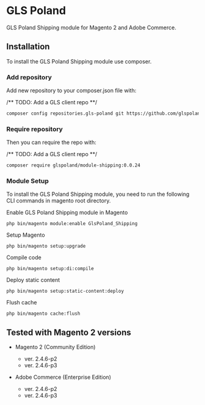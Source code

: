 # GLS Poland
GLS Poland Shipping module for Magento 2 and Adobe Commerce.

## Installation
To install the GLS Poland Shipping module use composer.

### Add repository
Add new repository to your composer.json file with:

/** TODO: Add a GLS client repo **/

```bash
composer config repositories.gls-poland git https://github.com/glspoland/Magento-Integration-Module.git
```

### Require repository
Then you can require the repo with:

/** TODO: Add a GLS client repo **/

```bash
composer require glspoland/module-shipping:0.0.24
```

### Module Setup
To install the GLS Poland Shipping module, you need to run the following CLI commands in magento root directory.

Enable GLS Poland Shipping module in Magento
```
php bin/magento module:enable GlsPoland_Shipping
```

Setup Magento
```
php bin/magento setup:upgrade
```

Compile code
```
php bin/magento setup:di:compile
```

Deploy static content
```
php bin/magento setup:static-content:deploy
```

Flush cache 
```
php bin/magento cache:flush
```

## Tested with Magento 2 versions
* Magento 2 (Community Edition) 
  * ver. 2.4.6-p2
  * ver. 2.4.6-p3

* Adobe Commerce (Enterprise Edition)
  * ver. 2.4.6-p2
  * ver. 2.4.6-p3

